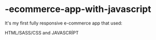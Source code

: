 # -ecommerce-app-with-javascript


<p>It's my first fully responsive e-commerce app that used:</p>
<p>HTML/SASS/CSS and JAVASCRİPT</p>



<img src="images/logo/full.gif" alt="">
